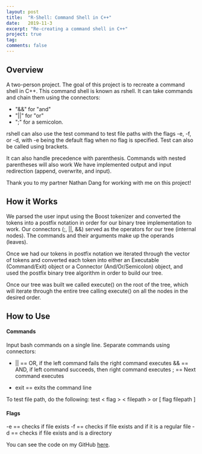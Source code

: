 ```yaml
---
layout: post
title:  "R-Shell: Command Shell in C++"
date:   2019-11-3
excerpt: "Re-creating a command shell in C++"
project: true
tag:
comments: false
---
```


## Overview

A two-person project. The goal of this project is to recreate a command shell in C++. This command shell is known as rshell. It can take commands and chain them using the connectors: 

* "&&" for "and"
* "&#124;&#124;" for "or"
* ";" for a semicolon.

rshell can also use the test command to test file paths with the flags -e, -f, or -d, with -e being the default flag when no flag is specified. Test can also be called using brackets.

It can also handle precedence with parenthesis. Commands with nested parentheses will also work
We have implemented output and input redirection (append, overwrite, and input).

Thank you to my partner Nathan Dang for working with me on this project!

## How it Works

We parsed the user input using the Boost tokenizer and converted the tokens into a postfix notation in order for our binary tree implementation to work. Our connectors (;, &#124;&#124;, &&) served as the operators for our tree (internal nodes). The commands and their arguments make up the operands (leaves).

Once we had our tokens in postfix notation we iterated through the vector of tokens and converted each token into either an Executable (Command/Exit) object or a Connector (And/Or/Semicolon) object, and used the postfix binary tree algorithm in order to build our tree.

Once our tree was built we called execute() on the root of the tree, which will iterate through the entire tree calling execute() on all the nodes in the desired order.

## How to Use

#### Commands

Input bash commands on a single line. Separate commands using connectors:

* &#124;&#124; == OR, if the left command fails the right command executes && == AND, if left command succeeds, then right command executes ; == Next command executes

* exit == exits the command line

To test file path, do the following: test < flag > < filepath > or [ flag filepath ]

#### Flags

-e == checks if file exists -f == checks if file exists and if it is a regular file -d == checks if file exists and is a directory

You can see the code on my GitHub [here](https://github.com/mzeml/rshell).